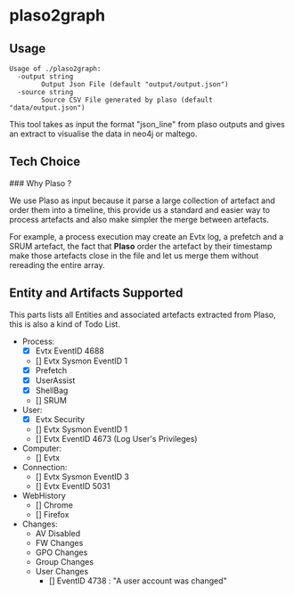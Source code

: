 # plaso2graph

## Usage

```
Usage of ./plaso2graph:
  -output string
    	Output Json File (default "output/output.json")
  -source string
    	Source CSV File generated by plaso (default "data/output.json")
```

This tool takes as input the format "json_line" from plaso outputs and gives an extract to visualise the data in neo4j or maltego.

## Tech Choice

### Why Plaso ?

We use Plaso as input because it parse a large collection of artefact and order them into a timeline, this provide us a standard and easier way to process artefacts and also make simpler the merge between artefacts.

For example, a process execution may create an Evtx log, a prefetch and a SRUM artefact, the fact that __Plaso__ order the artefact by their timestamp make those artefacts close in the file and let us merge them without rereading the entire array.

## Entity and Artifacts Supported

This parts lists all Entities and associated artefacts extracted from Plaso, this is also a kind of Todo List.

- Process:
  - [x] Evtx EventID 4688
  - [] Evtx Sysmon EventID 1
  - [x] Prefetch
  - [x] UserAssist
  - [x] ShellBag
  - [] SRUM
- User:
  - [x] Evtx Security
  - [] Evtx Sysmon EventID 1
  - [] Evtx EventID 4673 (Log User's Privileges)
- Computer:
  - [] Evtx
- Connection:
  - [] Evtx Sysmon EventID 3
  - [] Evtx EventID 5031
- WebHistory
  - [] Chrome
  - [] Firefox
- Changes:
  - AV Disabled
  - FW Changes
  - GPO Changes
  - Group Changes
  - User Changes
    - [] EventID 4738 : "A user account was changed"
  
